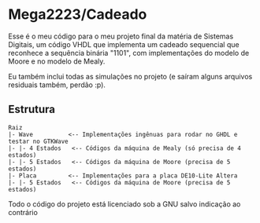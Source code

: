 # Mega2223/Cadeado

Esse é o meu código para o meu projeto final da matéria de Sistemas Digitais, um código VHDL que implementa um cadeado sequencial que reconhece a sequência binária "1101", com implementações do modelo de Moore e no modelo de Mealy.   

Eu também inclui todas as simulações no projeto (e saíram alguns arquivos residuais também, perdão :p).

## Estrutura

```
Raiz  
|- Wave          <-- Implementações ingênuas para rodar no GHDL e testar no GTKWave   
|- |- 4 Estados   <-- Códigos da máquina de Mealy (só precisa de 4 estados)   
|- |- 5 Estados   <-- Códigos da máquina de Moore (precisa de 5 estados)   
|- Placa         <-- Implementações para a placa DE10-Lite Altera    
|- |- 5 Estados   <-- Códigos da máquina de Moore (precisa de 5 estados)
```

Todo o código do projeto está licenciado sob a GNU salvo indicação ao contrário
